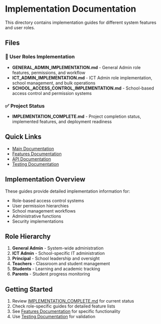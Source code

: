# Implementation Documentation

This directory contains implementation guides for different system features and user roles.

## Files

### 👥 User Roles Implementation
- **GENERAL_ADMIN_IMPLEMENTATION.md** - General Admin role features, permissions, and workflow
- **ICT_ADMIN_IMPLEMENTATION.md** - ICT Admin role implementation, school management, and bulk operations
- **SCHOOL_ACCESS_CONTROL_IMPLEMENTATION.md** - School-based access control and permission systems

### ✅ Project Status
- **IMPLEMENTATION_COMPLETE.md** - Project completion status, implemented features, and deployment readiness

## Quick Links

- [Main Documentation](../README.md)
- [Features Documentation](../features/)
- [API Documentation](../api/)
- [Testing Documentation](../testing/)

## Implementation Overview

These guides provide detailed implementation information for:
- Role-based access control systems
- User permission hierarchies
- School management workflows
- Administrative functions
- Security implementations

## Role Hierarchy

1. **General Admin** - System-wide administration
2. **ICT Admin** - School-specific IT administration
3. **Principal** - School leadership and oversight
4. **Teachers** - Classroom and student management
5. **Students** - Learning and academic tracking
6. **Parents** - Student progress monitoring

## Getting Started

1. Review [IMPLEMENTATION_COMPLETE.md](./IMPLEMENTATION_COMPLETE.md) for current status
2. Check role-specific guides for detailed feature lists
3. See [Features Documentation](../features/) for specific functionality
4. Use [Testing Documentation](../testing/) for validation
